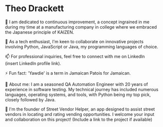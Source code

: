 # Theo Drackett
🔭 I am dedicated to continuous improvement, a concept ingrained in me during my time at a manufacturing company in college where we embraced the Japanese principle of KAIZEN.

👯 As a tech enthusiast, I'm keen to collaborate on innovative projects involving Python, JavaScript or Java, my programming languages of choice.

📫 For professional inquiries, feel free to connect with me on LinkedIn (insert LinkedIn profile link).

⚡ Fun fact: 'Yawdie' is a term in Jamaican Patois for Jamaican.

👯 About me: I am a seasoned QA Automation Engineer with 20 years of experience in software testing. My technical journey has included numerous languages, operating systems, and tools, with Python being my top pick, closely followed by Java.

🔭 I'm the founder of Street Vendor Helper, an app designed to assist street vendors in locating and rating vending opportunities. I welcome your input and collaboration on this project! (Include a link to the project if available)
